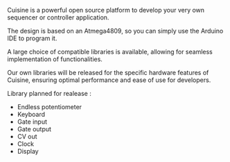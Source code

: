 Cuisine is a powerful open source platform to develop your very own sequencer or controller application.

The design is based on an Atmega4809, so you can simply use the Arduino IDE to program it.

A large choice of compatible libraries is available, allowing for seamless implementation of functionalities.

Our own libraries will be released for the specific hardware features of Cuisine, ensuring optimal performance and ease of use for developers.

Library planned for realease :
- Endless potentiometer
- Keyboard
- Gate input
- Gate output
- CV out
- Clock
- Display

